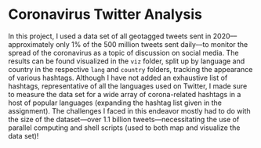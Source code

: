 # Coronavirus Twitter Analysis

In this project, I used a data set of all geotagged tweets sent in 2020––approximately only 1% of the 500 million tweets sent daily––to monitor the spread of the coronavirus as a topic of discussion on social media. The results can be found visualized in the `viz` folder, split up by language and country in the respective `lang` and `country` folders, tracking the appearance of various hashtags. Although I have not added an exhaustive list of hashtags, representative of all the languages used on Twitter, I made sure to measure the data set for a wide array of corona-related hashtags in a host of popular languages (expanding the hashtag list given in the assignment). The challenges I faced in this endeavor mostly had to do with the size of the dataset––over 1.1 billion tweets––necessitating the use of parallel computing and shell scripts (used to both map and visualize the data set)! 

